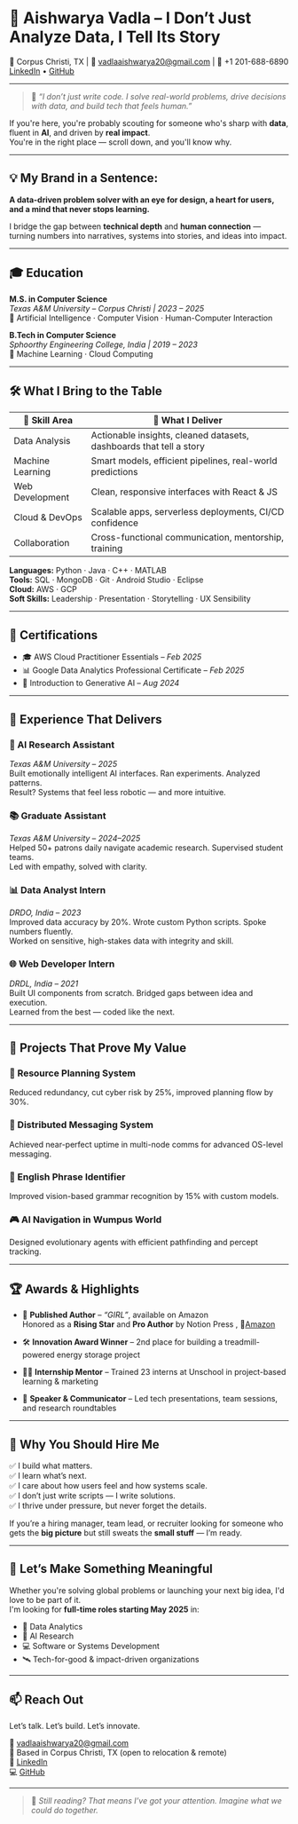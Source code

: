 # 🌟 Aishwarya Vadla – I Don’t Just Analyze Data, I Tell Its Story

📍 Corpus Christi, TX | 📧 vadlaaishwarya20@gmail.com | 📱 +1 201-688-6890  
[LinkedIn](https://www.linkedin.com/in/vadla-aishwarya/) • [GitHub](https://github.com/AishwaryaVadla)

---

> 🚀 *“I don’t just write code. I solve real-world problems, drive decisions with data, and build tech that feels human.”*

If you're here, you're probably scouting for someone who's sharp with **data**, fluent in **AI**, and driven by **real impact**.  
You're in the right place — scroll down, and you'll know why.

---

## 💡 My Brand in a Sentence:

**A data-driven problem solver with an eye for design, a heart for users, and a mind that never stops learning.**

I bridge the gap between **technical depth** and **human connection** — turning numbers into narratives, systems into stories, and ideas into impact.

---

## 🎓 Education

**M.S. in Computer Science**  
*Texas A&M University – Corpus Christi | 2023 – 2025*  
🎯 Artificial Intelligence · Computer Vision · Human-Computer Interaction

**B.Tech in Computer Science**  
*Sphoorthy Engineering College, India | 2019 – 2023*  
🎯 Machine Learning · Cloud Computing

---

## 🛠️ What I Bring to the Table

| 🔧 Skill Area | 💪 What I Deliver |
|--------------|------------------|
| Data Analysis | Actionable insights, cleaned datasets, dashboards that tell a story |
| Machine Learning | Smart models, efficient pipelines, real-world predictions |
| Web Development | Clean, responsive interfaces with React & JS |
| Cloud & DevOps | Scalable apps, serverless deployments, CI/CD confidence |
| Collaboration | Cross-functional communication, mentorship, training |

**Languages:** Python · Java · C++ · MATLAB  
**Tools:** SQL · MongoDB · Git · Android Studio · Eclipse  
**Cloud:** AWS · GCP  
**Soft Skills:** Leadership · Presentation · Storytelling · UX Sensibility

---

## 📜 Certifications

- 🎓 AWS Cloud Practitioner Essentials – *Feb 2025*  
- 📊 Google Data Analytics Professional Certificate – *Feb 2025*  
- 🤖 Introduction to Generative AI – *Aug 2024*

---

## 💼 Experience That Delivers

### 🤖 AI Research Assistant  
*Texas A&M University* – *2025*  
Built emotionally intelligent AI interfaces. Ran experiments. Analyzed patterns.  
Result? Systems that feel less robotic — and more intuitive.

### 📚 Graduate Assistant  
*Texas A&M University* – *2024–2025*  
Helped 50+ patrons daily navigate academic research. Supervised student teams.  
Led with empathy, solved with clarity.

### 📊 Data Analyst Intern  
*DRDO, India* – *2023*  
Improved data accuracy by 20%. Wrote custom Python scripts. Spoke numbers fluently.  
Worked on sensitive, high-stakes data with integrity and skill.

### 🌐 Web Developer Intern  
*DRDL, India* – *2021*  
Built UI components from scratch. Bridged gaps between idea and execution.  
Learned from the best — coded like the next.

---

## 🚀 Projects That Prove My Value

### 🔧 Resource Planning System  
Reduced redundancy, cut cyber risk by 25%, improved planning flow by 30%.

### 💬 Distributed Messaging System  
Achieved near-perfect uptime in multi-node comms for advanced OS-level messaging.

### 🧠 English Phrase Identifier  
Improved vision-based grammar recognition by 15% with custom models.

### 🎮 AI Navigation in Wumpus World  
Designed evolutionary agents with efficient pathfinding and percept tracking.

---

## 🏆 Awards & Highlights

- 📘 **Published Author** – *“GIRL”*, available on Amazon  
  Honored as a **Rising Star** and **Pro Author** by Notion Press , 🔗[Amazon](https://a.co/d/6EX3qPH)

- 🛠️ **Innovation Award Winner** – 2nd place for building a treadmill-powered energy storage project

- 👩‍🏫 **Internship Mentor** – Trained 23 interns at Unschool in project-based learning & marketing

- 🎤 **Speaker & Communicator** – Led tech presentations, team sessions, and research roundtables

---

## 📌 Why You Should Hire Me

✅ I build what matters.  
✅ I learn what’s next.  
✅ I care about how users feel and how systems scale.  
✅ I don’t just write scripts — I write solutions.  
✅ I thrive under pressure, but never forget the details.

If you’re a hiring manager, team lead, or recruiter looking for someone who gets the **big picture** but still sweats the **small stuff** — I’m ready.

---

## 👀 Let’s Make Something Meaningful

Whether you're solving global problems or launching your next big idea, I'd love to be part of it.  
I'm looking for **full-time roles starting May 2025** in:
- 🧠 Data Analytics
- 🤖 AI Research
- 💻 Software or Systems Development
- 🛰️ Tech-for-good & impact-driven organizations

---

## 📫 Reach Out

Let’s talk. Let’s build. Let’s innovate.

📧 vadlaaishwarya20@gmail.com  
📍 Based in Corpus Christi, TX (open to relocation & remote)  
🔗 [LinkedIn](https://www.linkedin.com/in/vadla-aishwarya/)  
💻 [GitHub](https://github.com/AishwaryaVadla)

---

> 💬 *Still reading? That means I’ve got your attention. Imagine what we could do together.*
